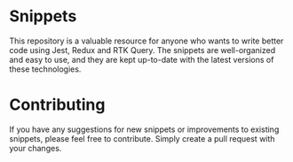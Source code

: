 # Snippets 

This repository is a valuable resource for anyone who wants to write better code using Jest, Redux and RTK Query. The snippets are well-organized and easy to use, and they are kept up-to-date with the latest versions of these technologies. 

# Contributing 

If you have any suggestions for new snippets or improvements to existing snippets, please feel free to contribute. Simply create a pull request with your changes.
  
